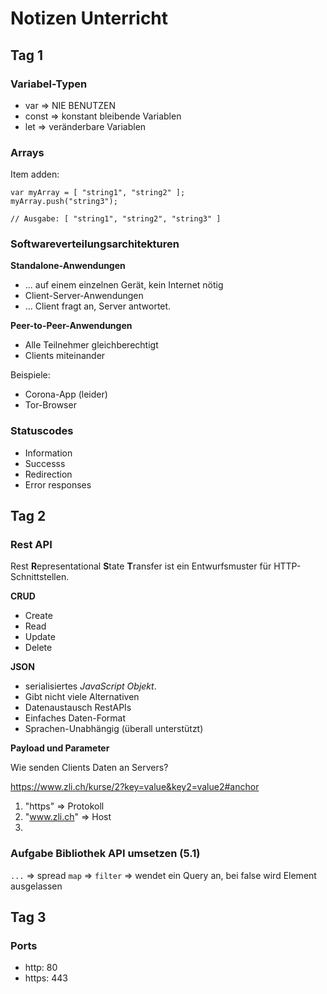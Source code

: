 # Notizen Unterricht


## Tag 1


### Variabel-Typen
- var => NIE BENUTZEN
- const => konstant bleibende Variablen
- let => veränderbare Variablen

### Arrays
Item adden:
```
var myArray = [ "string1", "string2" ];
myArray.push("string3");

// Ausgabe: [ "string1", "string2", "string3" ] 
```

### Softwareverteilungsarchitekturen
**Standalone-Anwendungen**

- ... auf einem einzelnen Gerät, kein Internet nötig
- Client-Server-Anwendungen
- ... Client fragt an, Server antwortet.

**Peer-to-Peer-Anwendungen**
- Alle Teilnehmer gleichberechtigt
- Clients miteinander

Beispiele:
- Corona-App (leider)
- Tor-Browser

### Statuscodes

- Information
- Successs
- Redirection
- Error responses


## Tag 2

### Rest API 

Rest **R**epresentational **S**tate **T**ransfer ist ein Entwurfsmuster für HTTP-Schnittstellen.

**CRUD**
- Create
- Read
- Update
- Delete

**JSON**
- serialisiertes *JavaScript Objekt*. 
- Gibt nicht viele Alternativen
- Datenaustausch RestAPIs
- Einfaches Daten-Format
- Sprachen-Unabhängig (überall unterstützt)

**Payload und Parameter**

Wie senden Clients Daten an Servers?

https://www.zli.ch/kurse/2?key=value&key2=value2#anchor
1. "https" => Protokoll
2. "www.zli.ch" => Host
3. 

### Aufgabe Bibliothek API umsetzen (5.1)

``...`` => spread
``map`` => 
``filter`` => wendet ein Query an, bei false wird Element ausgelassen

## Tag 3

### Ports
- http: 80
- https: 443